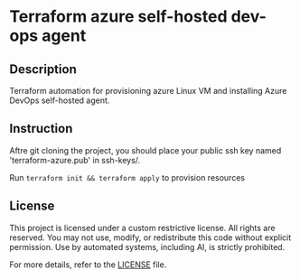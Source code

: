 # Terraform azure self-hosted dev-ops agent

## Description

Terraform automation for provisioning azure Linux VM and installing Azure DevOps self-hosted agent.

## Instruction

Aftre git cloning the project, you should place your public ssh key named 'terraform-azure.pub' in ssh-keys/.

Run `terraform init && terraform apply` to provision resources

## License

This project is licensed under a custom restrictive license. All rights are reserved. You may not use, modify, or redistribute this code without explicit permission. Use by automated systems, including AI, is strictly prohibited.

For more details, refer to the [LICENSE](./LICENSE) file.

